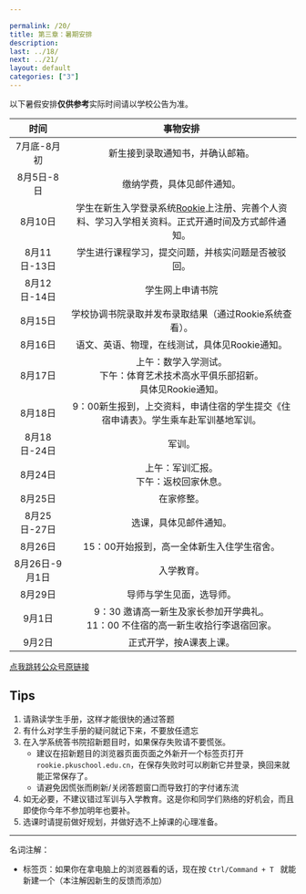 ```yaml
---

permalink: /20/
title: 第三章：暑期安排
description:
last: ../18/
next: ../21/
layout: default
categories: ["3"]
---
```


以下暑假安排**仅供参考**实际时间请以学校公告为准。

|时间|事物安排|
|:-:|:-:|
|7月底-8月初|新生接到录取通知书，并确认邮箱。|
|8月5日-8日|缴纳学费，具体见邮件通知。|
|8月10日|学生在新生入学登录系统[Rookie]("rookie.pkuschool.edu.cn")上注册、完善个人资料、学习入学相关资料。正式开通时间及方式邮件通知。|
|8月11日-13日|学生进行课程学习，提交问题，并核实问题是否被驳回。|
|8月12日-14日|学生网上申请书院|
|8月15日|学校协调书院录取并发布录取结果（通过Rookie系统查看）。|
|8月16日|语文、英语、物理，在线测试，具体见Rookie通知。|
|8月17日|上午：数学入学测试。<br>下午：体育艺术技术高水平俱乐部招新。<br>具体见Rookie通知。|
|8月18日|9：00新生报到，上交资料，申请住宿的学生提交《住宿申请表》。学生乘车赴军训基地军训。|
|8月18日-24日|军训。|
|8月24日|上午：军训汇报。<br>下午：返校回家休息。|
|8月25日|在家修整。|
|8月25日-27日|选课，具体见邮件通知。|
|8月26日|15：00开始报到，高一全体新生入住学生宿舍。|
|8月26日-9月1日|入学教育。|
|8月29日|导师与学生见面，选导师。|
|9月1日|9：30 邀请高一新生及家长参加开学典礼。<br>11：00 不住宿的高一新生收拾行李退宿回家。|
|9月2日|正式开学，按A课表上课。|

[点我跳转公众号原链接]("https://mp.weixin.qq.com/s/aQjZXijWHzBXvLM8fu6NNg")

## Tips

1. 请熟读学生手册，这样才能很快的通过答题
2. 有什么对学生手册的疑问就记下来，不要放任遗忘
3. 在入学系统答书院招新题目时，如果保存失败请不要慌张。
    - 建议在招新题目的浏览器页面页面之外新开一个标签页打开```rookie.pkuschool.edu.cn```，在保存失败时可以刷新它并登录，换回来就能正常保存了。
    - 请避免因慌张而刷新/关闭答题窗口而导致打的字付诸东流
4. 如无必要，不建议错过军训与入学教育。这是你和同学们熟络的好机会，而且即使你今年不参加明年也要补。
5. 选课时请提前做好规划，并做好选不上掉课的心理准备。

---

名词注解：

- 标签页：如果你在拿电脑上的浏览器看的话，现在按 ```Ctrl/Command + T ``` 就能新建一个（本注解因新生的反馈而添加）
